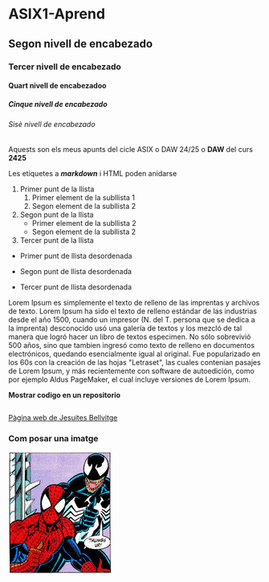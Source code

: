 # ASIX1-Aprend
## Segon nivell de encabezado
### Tercer nivell de encabezado
#### Quart nivell de encabezadoo
##### Cinque nivell de encabezado
###### Sisè nivell de encabezado

Aquests son els meus apunts del cicle ASIX o DAW 24/25 o **DAW** del curs __2425__

Les etiquetes a **_markdown_** i HTML poden anidarse

1. Primer punt de la llista
    1. Primer element de la subllista 1
    2. Segon element de la subllista 2
2. Segon punt de la llista
    * Primer element de la subllista 2
    * Segon element de la subllista 2
3. Tercer punt de la llista

* Primer punt de llista desordenada
- Segon punt de llista desordenada
+ Tercer punt de llista desordenada

Lorem Ipsum es simplemente el texto de relleno de las imprentas y archivos de texto. Lorem Ipsum ha sido el texto de relleno estándar de las industrias desde el año 1500, cuando un impresor (N. del T. persona que se dedica a la imprenta) desconocido usó una galería de textos y los mezcló de tal manera que logró hacer un libro de textos especimen. No sólo sobrevivió 500 años, sino que tambien ingresó como texto de relleno en documentos electrónicos, quedando esencialmente igual al original. Fue popularizado en los 60s con la creación de las hojas "Letraset", las cuales contenian pasajes de Lorem Ipsum, y más recientemente con software de autoedición, como por ejemplo Aldus PageMaker, el cual incluye versiones de Lorem Ipsum.

**Mostrar codigo en un repositorio**

```

```

[Pàgina web de Jesuites Bellvitge](https://www.fje.edu/ca/jesuites-bellvitge "Títol opcional")

### Com posar una imatge

![ImatgeVenom](https://github.com/aitorarroyo10/ASIX1-Aprend/blob/main/venom.jpg "Titol opcional")